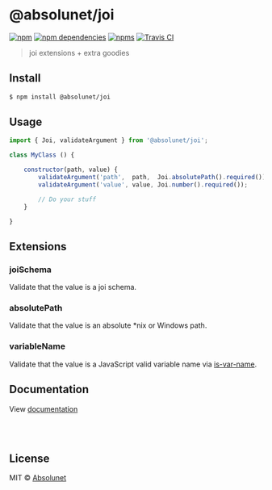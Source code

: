 # @absolunet/joi

[![npm](https://img.shields.io/npm/v/@absolunet/joi.svg)](https://www.npmjs.com/package/@absolunet/joi)
[![npm dependencies](https://david-dm.org/absolunet/node-joi/status.svg)](https://david-dm.org/absolunet/node-joi)
[![npms](https://badges.npms.io/%40absolunet%2Fjoi.svg)](https://npms.io/search?q=%40absolunet%2Fjoi)
[![Travis CI](https://travis-ci.com/absolunet/node-joi.svg?branch=master)](https://travis-ci.com/absolunet/node-joi/builds)

> joi extensions + extra goodies


## Install

```bash
$ npm install @absolunet/joi
```


## Usage

```js
import { Joi, validateArgument } from '@absolunet/joi';

class MyClass () {

	constructor(path, value) {
		validateArgument('path',  path,  Joi.absolutePath().required());
		validateArgument('value', value, Joi.number().required());

		// Do your stuff
	}

}
```



## Extensions

### joiSchema
Validate that the value is a joi schema.

### absolutePath
Validate that the value is an absolute *nix or Windows path.

### variableName
Validate that the value is a JavaScript valid variable name via [is-var-name](https://github.com/shinnn/is-var-name).



## Documentation

View [documentation](https://documentation.absolunet.com/node-joi)






<br><br>

## License

MIT © [Absolunet](https://absolunet.com)
